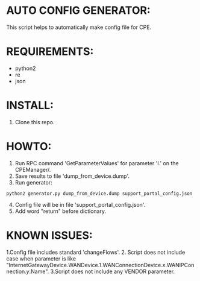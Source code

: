# AUTO CONFIG GENERATOR:

This script helps to automatically make config file for CPE.

# REQUIREMENTS:

* python2
* re
* json


# INSTALL:
1. Clone this repo.


# HOWTO:
1. Run RPC command 'GetParameterValues' for parameter 'I.' on the CPEManager/.
2. Save results to file 'dump_from_device.dump'.
3. Run generator:

```
python2 generator.py dump_from_device.dump support_portal_config.json
```

4. Config file will be in file 'support_portal_config.json'.
5. Add word "return" before dictionary.


# KNOWN ISSUES:

1.Config file includes standard 'changeFlows'.
2. Script does not include case when parameter is like
"InternetGatewayDevice.WANDevice.1.WANConnectionDevice._x_.WANIPConnection._y_.Name".
3.Script does not include any VENDOR parameter.
